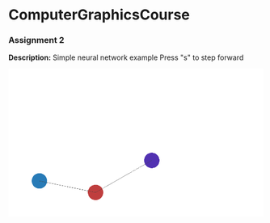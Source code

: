 # ComputerGraphicsCourse

### Assignment 2
**Description:** Simple neural network example
Press "s" to step forward

![back-propagation](example.gif "back-propagation")